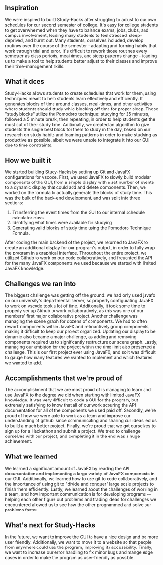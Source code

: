 ## Inspiration
We were inspired to build Study-Hacks after struggling to adjust to our own schedules for our second semester of college. It's easy for college students to get overwhelmed when they have to balance exams, jobs, clubs, and campus involvement, leading many students to feel stressed, sleep-deprived, and burnt out. Many students, ourselves included, develop routines over the course of the semester - adapting and forming habits that work through trial and error. It's difficult to rework those routines every semester as class periods, meal times, and sleep patterns change  - leading us to make a tool to help students better adjust to their classes and improve their time-management skills.

## What it does
Study-Hacks allows students to create schedules that work for them, using techniques meant to help students learn effectively and efficiently. It generates blocks of time around classes, meal-times, and other activities where students should study while blocking off time for proper sleep. These "study blocks" utilize the Pomodoro technique: studying for 25 minutes, followed a 5 minute break, then repeating, in order to help students get the most out of their study time. Aditionally, we created an algorithm to give students the single best block for them to study in the day, based on our research on study habits and learning patterns in order to make studying as productive as possible, albeit we were unable to integrate it into our GUI due to time constraints. 

## How we built it
We started building Study-Hacks by setting up Git and JavaFX configurations for vscode. First, we used JavaFX to slowly build modular components of the GUI, from a simple display with a set number of events to a dynamic display that could add and delete components. Then, we worked on the formula to actually generate the blocks of study time. This was the bulk of the back-end development, and was split into three sections: 
1) Transferring the event times from the GUI to our internal schedule calculator class
2) Identifying what times were available for studying
3) Generating valid blocks of study time using the Pomodoro Technique Formula.

After coding the main backend of the project, we returned to JavaFX to create an additional display for our program's output, in order to fully wrap the program in a graphical interface. Throughout the entire project, we utilized Github to work on our code collaboratively, and freuented the API for the many JavaFX components we used because we started with limited JavaFX knowledge. 

## Challenges we ran into
The biggest challenge was getting off the ground: we had only used javafx on our university's departmental server, so properly configurating JavaFX to work on vscode took a lot of time. Additionally, it took some time to properly set up Github to work collaboratively, as this was one of our members' first major collaborative project. Another challenge was managing the scene graph for dozens of components. We had to often rework components within JavaFX and retroactively group components, making it difficult to keep our project organized. Updating our display to be dynamic also became a major challenge, as adding and removing components required us to significantly restructure our scene graph. Lastly, managing our ambition for the project within the time limit also presented a challenge. This is our first project ever using JavaFX, and so it was difficult to gauge how many features we wanted to implement and which features we wanted to add. 

## Accomplishments that we're proud of
The accomplishment that we are most proud of is managing to learn and use JavaFX to the degree we did when starting with limited JavaFX knowledge. It was very difficult to code a GUI for the program, but extremely satisfying to know that all of our work scouring the API documentation for all of the components we used paid off. Secondly, we're proud of how we were able to work as a team and improve our understanding of github, since communicating and sharing our ideas led us to build a much better project. Finally, we're proud that we got ourselves to sign up for a Hackathon and submit a project. We tried to challenge ourselves with our project, and completing it in the end was a huge achievement.

## What we learned
We learned a significant amount of JavaFX by reading the API documentation and implementing a large variety of JavaFX components in our GUI. Additionally, we learned how to use git to code collaboratively, and the importance of using git to "divide and conquer" large scale projects to finish them efficiently. Lastly, we learned about the challenges of working in a team, and how important communication is for developing programs -- helping each other figure out problems and trading ideas for challenges we encountered allowed us to see how the other programmed and solve our problems faster. 

## What's next for Study-Hacks
In the future, we want to improve the GUI to have a nice design and be more user friendly. Additionally, we want to move it to a website so that people from anywhere could use the program, improving its accessibility. Finally, we want to increase our error handling to fix minor bugs and mange edge cases in order to make the program as user-friendly as possible. 
